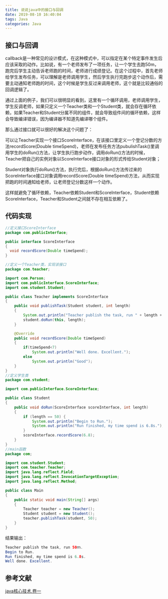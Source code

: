 ```yaml
---
title: 说说java中的接口与回调
date: 2019-08-10 16:40:04
tags: Java
categories: Java
---
```

## 接口与回调
callback是一种常见的设计模式，在这种模式中，可以指定在某个特定事件发生后应该采取的动作。比如说，有一个老师发布了一项任务，让一个学生去跑50m，跑完后学生主动告诉老师跑的时间，老师进行成绩登记。在这个过程中，首先老师给学生发布任务，可以理解是老师调用学生，然后学生执行完跑步这个动作后，需要主动通知老师跑的时间，这个时候是学生反过来调用老师，这个就是比较通俗的回调逻辑了。

通过上面的例子，我们可以很明显的看到，这里有一个循环调用，老师调用学生，学生反调老师，如果只定义一个Teacher类和一个Student类，就会存在循环依赖，如果Teacher和Student分属不同的组件，就会导致组件间的循环依赖，这样会导致编译错误，因为编译器不知道先编译哪个组件。

那么通过接口就可以很好的解决这个问题了：

可以让Teacher实现一个接口ScoreInterface，在该接口里定义一个登记分数的方法recordScore(Double timeSpend)，老师在发布任务方法pubulishTask()里调用学生的doRun()方法，让学生执行跑步动作，调用doRun()方法的时候，Teacher把自己的实例对象以ScoreInterface接口对象的形式传给Student对象；

Student对象执行doRun()方法，执行完后，根据doRun()方法传过来的ScoreInterface接口对象调用recordScore(Double timeSpend)方法，从而实现把跑的时间通知给老师，让老师登记分数这样一个动作。

这样就避免了循环依赖，Teacher依赖Student和ScoreInterface，Student依赖ScoreInterface，Teacher和Student之间就不存在相互依赖了。

## 代码实现
```java
//定义接口ScoreInterface
package com.publicInterface;

public interface ScoreInterface
{
  void recordScore(Double timeSpend);
}

//定义一个Teacher类，实现该接口
package com.teacher;

import com.Person;
import com.publicInterface.ScoreInterface;
import com.student.Student;

public class Teacher implements ScoreInterface
{
    public void publishTask(Student student, int length)
    {
        System.out.println("Teacher publish the task, run " + length + "ｍ.");
        student.doRun(this, length);
    }

    @Override
    public void recordScore(Double timeSpend)
    {
        if(timeSpend<7)
            System.out.println("Well done. Excellent.");
        else
            System.out.println("Good");
    }
}
//定义学生类
package com.student;

import com.publicInterface.ScoreInterface;

public class Student
{
    public void doRun(ScoreInterface scoreInterface, int length)
    {
        if (length == 50) {
            System.out.println("Begin to Run.");
            System.out.println("Run finished, my time spend is 6.8s.");
        }
        scoreInterface.recordScore(6.8);
    }
}
//main函数
package com;

import com.student.Student;
import com.teacher.Teacher;
import java.lang.reflect.Field;
import java.lang.reflect.InvocationTargetException;
import java.lang.reflect.Method;

public class Main
{
    public static void main(String[] args)
    {
        Teacher teacher = new Teacher();
        Student student = new Student();
        teacher.publishTask(student, 50);
    }
}
```
结果输出：
```java
Teacher publish the task, run 50ｍ.
Begin to Run.
Run finished, my time spend is 6.8s.
Well done. Excellent.
```
## 参考文献
[java核心技术.卷一](https://www.douban.com/link2/?url=https%3A%2F%2Fbook.douban.com%2Fsubject%2F3146174%2F&query=java%E6%A0%B8%E5%BF%83%E7%BB%93%E6%9D%9F&cat_id=1001&type=search&pos=1)
